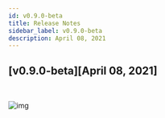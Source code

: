 ```yaml
---
id: v0.9.0-beta
title: Release Notes
sidebar_label: v0.9.0-beta
description: April 08, 2021
---
```


## [v0.9.0-beta][April 08, 2021]

<br/>

![img](https://img.shields.io/badge/-Initial%20Release%20of%20Android%20Utils-%230F9D58?style=for-the-badge)
